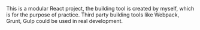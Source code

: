 This is a modular React project, the building tool is created by myself, which is for the purpose of practice. Third party building tools like Webpack, Grunt, Gulp could be used in real development.